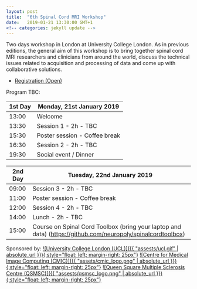 ```yaml
---
layout: post
title:  "6th Spinal Cord MRI Workshop"
date:   2019-01-21 13:30:00 GMT+1 
<!-- categories: jekyll update -->
---
```


Two days workshop in London at University College London. As in previous editions, 
the general aim of this workshop is to bring together spinal cord MRI researchers and 
clinicians from around the world, discuss the technical issues related to acquisition and 
processing of data and come up with collaborative solutions. 

- [Registration (Open)](https://goo.gl/bupNa7)

Program TBC:

| 1st Day | Monday, 21st January 2019 |
|---|---|
| 13:00 | Welcome |
| 13:30 | Session 1 - 2h - TBC |
| 15:30 | Poster session - Coffee break |
| 16:30 | Session 2 - 2h - TBC |
| 19:30 | Social event / Dinner |

| 2nd Day | Tuesday, 22nd January 2019 |
|---|---|
| 09:00 | Session 3 - 2h - TBC  |
| 11:00 | Poster session - Coffee break |
| 12:00 | Session 4 - 2h - TBC |
| 14:00 | Lunch - 2h - TBC |
| 15:00 | Course on Spinal Cord Toolbox (bring your laptop and data) (https://github.com/neuropoly/spinalcordtoolbox) |

Sponsored by:
[![University College London (UCL)]({{ "assests/ucl.gif" | absolute_url }}){:style="float: left; margin-right: 25px"}](http://www.ucl.ac.uk)
[![Centre for Medical Image Computing (CMIC)]({{ "assets/cmic_logo.png" | absolute_url }}){:style="float: left; margin-right: 25px"}](http://cmic.cs.ucl.ac.uk)
[![Queen Square Multiple Sclerosis Centre (QSMSC)]({{ "assests/qsmsc_logo.png" | absolute_url }}){:style="float: left; margin-right: 25px"}](https://www.ucl.ac.uk/ion/research/departments/neuroinflammation/research-themes/queen-square-multiple-sclerosis-centre-2)
